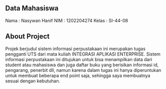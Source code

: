 ## Data Mahasiswa
Nama    : Nasywan Hanif
NIM     : 1202204274
Kelas   : SI-44-08

##  About Project
Projek berjudul sistem informasi perpustakaan ini merupakan tugas pengganti UTS dari mata kuliah INTEGRASI APLIKASI ENTERPRISE. Sistem informasi perpustakaan ini ditujukan untuk bisa menampilkan data dari student atau mahasiswa dan juga daftar buku yang berisikan informasi id, pengarang, penerbit dll, namun karena dalam tugas ini hanya diperuntukan untuk membuat beberapa end point saja, sehingga saya membuatnya sesuai dengan kebutuhan.

## 

